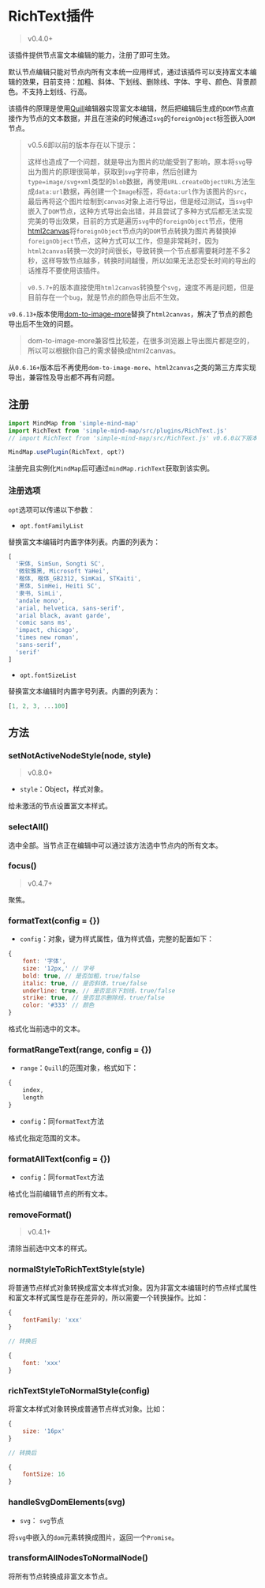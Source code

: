 # RichText插件

> v0.4.0+

该插件提供节点富文本编辑的能力，注册了即可生效。

默认节点编辑只能对节点内所有文本统一应用样式，通过该插件可以支持富文本编辑的效果，目前支持：加粗、斜体、下划线、删除线、字体、字号、颜色、背景颜色。不支持上划线、行高。

该插件的原理是使用[Quill](https://github.com/quilljs/quill)编辑器实现富文本编辑，然后把编辑后生成的`DOM`节点直接作为节点的文本数据，并且在渲染的时候通过`svg`的`foreignObject`标签嵌入`DOM`节点。

> v0.5.6即以前的版本存在以下提示：
>
> 这样也造成了一个问题，就是导出为图片的功能受到了影响，原本将`svg`导出为图片的原理很简单，获取到`svg`字符串，然后创建为`type=image/svg+xml`类型的`blob`数据，再使用`URL.createObjectURL`方法生成`data:url`数据，再创建一个`Image`标签，将`data:url`作为该图片的`src`，最后再将这个图片绘制到`canvas`对象上进行导出，但是经过测试，当`svg`中嵌入了`DOM`节点，这种方式导出会出错，并且尝试了多种方式后都无法实现完美的导出效果，目前的方式是遍历`svg`中的`foreignObject`节点，使用[html2canvas](https://github.com/niklasvh/html2canvas)将`foreignObject`节点内的`DOM`节点转换为图片再替换掉`foreignObject`节点，这种方式可以工作，但是非常耗时，因为`html2canvas`转换一次的时间很长，导致转换一个节点都需要耗时差不多2秒，这样导致节点越多，转换时间越慢，所以如果无法忍受长时间的导出的话推荐不要使用该插件。

> `v0.5.7+`的版本直接使用`html2canvas`转换整个`svg`，速度不再是问题，但是目前存在一个`bug`，就是节点的颜色导出后不生效。

`v0.6.13+`版本使用[dom-to-image-more](https://github.com/1904labs/dom-to-image-more)替换了`html2canvas`，解决了节点的颜色导出后不生效的问题。

> dom-to-image-more兼容性比较差，在很多浏览器上导出图片都是空的，所以可以根据你自己的需求替换成html2canvas。

从`0.6.16+`版本后不再使用`dom-to-image-more`、`html2canvas`之类的第三方库实现导出，兼容性及导出都不再有问题。

## 注册

```js
import MindMap from 'simple-mind-map'
import RichText from 'simple-mind-map/src/plugins/RichText.js'
// import RichText from 'simple-mind-map/src/RichText.js' v0.6.0以下版本使用该路径

MindMap.usePlugin(RichText, opt?)
```

注册完且实例化`MindMap`后可通过`mindMap.richText`获取到该实例。

### 注册选项

`opt`选项可以传递以下参数：

- `opt.fontFamilyList`

替换富文本编辑时内置字体列表。内置的列表为：

```js
[
  '宋体, SimSun, Songti SC',
  '微软雅黑, Microsoft YaHei',
  '楷体, 楷体_GB2312, SimKai, STKaiti',
  '黑体, SimHei, Heiti SC',
  '隶书, SimLi',
  'andale mono',
  'arial, helvetica, sans-serif',
  'arial black, avant garde',
  'comic sans ms',
  'impact, chicago',
  'times new roman',
  'sans-serif',
  'serif'
]
```

- `opt.fontSizeList`

替换富文本编辑时内置字号列表。内置的列表为：

```js
[1, 2, 3, ...100]
```

## 方法

### setNotActiveNodeStyle(node, style)

> v0.8.0+

- `style`：Object，样式对象。

给未激活的节点设置富文本样式。

### selectAll()

选中全部。当节点正在编辑中可以通过该方法选中节点内的所有文本。

### focus()

> v0.4.7+

聚焦。

### formatText(config = {})

- `config`：对象，键为样式属性，值为样式值，完整的配置如下：

```js
{
    font: '字体',
    size: '12px,' // 字号
    bold: true, // 是否加粗，true/false 
    italic: true, // 是否斜体，true/false 
    underline: true, // 是否显示下划线，true/false 
    strike: true, // 是否显示删除线，true/false 
    color: '#333' // 颜色
}
```

格式化当前选中的文本。

### formatRangeText(range, config = {})

- `range`：`Quill`的范围对象，格式如下：

```js
{
    index,
    length
}
```

- `config`：同`formatText`方法

格式化指定范围的文本。

### formatAllText(config = {})

- `config`：同`formatText`方法

格式化当前编辑节点的所有文本。

### removeFormat()

> v0.4.1+

清除当前选中文本的样式。

### normalStyleToRichTextStyle(style) 

将普通节点样式对象转换成富文本样式对象。因为非富文本编辑时的节点样式属性和富文本样式属性是存在差异的，所以需要一个转换操作。比如：

```js
{
    fontFamily: 'xxx'
}

// 转换后

{
    font: 'xxx'
}
```

### richTextStyleToNormalStyle(config)

将富文本样式对象转换成普通节点样式对象。比如：

```js
{
    size: '16px'
}

// 转换后

{
    fontSize: 16
}
```

### handleSvgDomElements(svg)

- `svg`： `svg`节点

将`svg`中嵌入的`dom`元素转换成图片，返回一个`Promise`。

### transformAllNodesToNormalNode()

将所有节点转换成非富文本节点。